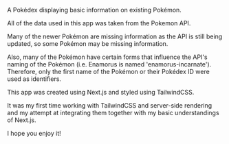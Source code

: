 A Pokédex displaying basic information on existing Pokémon.

All of the data used in this app was taken from the Pokemon API.

Many of the newer Pokémon are missing information as the API is still being updated, so some Pokémon may be missing information. 

Also, many of the Pokémon have certain forms that influence the API's naming of the Pokémon (i.e. Enamorus is named 'enamorus-incarnate'). Therefore, only the first name of the Pokémon or their Pokédex ID were used as identifiers.

This app was created using Next.js and styled using TailwindCSS. 

It was my first time working with TailwindCSS and server-side rendering and my attempt at integrating them together with my basic understandings of Next.js.

I hope you enjoy it!
